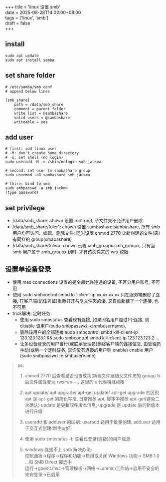 +++
title = 'linux 设置 smb'  
date = 2025-08-28T14:02:00+08:00  
tags = ['linux', 'smb']  
draft = false  
+++


## install
```
sudo apt update
sudo apt install samba
```

## set share folder
```
# /etc/samba/smb.conf
# append below lines

[smb_share]
	path = /data/smb_share
	comment = parent folder
	write list = @sambashare
	valid users = @sambashare
	writeable = yes
```

## add user
```
# first: add linux user
# -M: don't create home directory
# -s: set shell (no login)
sudo useradd -M -s /sbin/nologin smb_jackma

# second: set user to sambashare group
sudo usermod -aG sambashare smb_jackma

# thire: bind to smb
sudo smbpasswd -a smb_jackma
(type password)
```

## set privilege
- /data/smb_share: chown 设置 root:root, 子文件夹不允许用户删除
- /data/smb_share/foler1: chown 设置 sambashare:sambashare, 所有 smb 用户均可访问、编辑、删除文件; 同时设置 chmod 2770 让新创建的文件(夹)有同样的 group(smabashare)
- /data/smb_share/folerx: chown 设置 smb_groupx:smb_groupx, 只有当 smb 用户属于 smb_groupx 组时, 才有该文件夹的 wrx 权限

## 设置单设备登录
- 使用 max connections 设置的是全部允许连通的设备, 不区分用户账号, 不可用
- 使用 sudo smbcontrol smbd kill-client-ip xx.xx.xx.xx 只在服务端删除了连接, 在客户端(记住凭证)重新打开共享文件夹的话, 又自动新建了一个连接, 也不可用
- trick解决: 定时任务
    - 使用 sudo smbstatus 查看现有连接, 如果同名用户超过1个连接, 则 disable 该用户(sudo smbpasswd -d smbusername),
    - 删除该用户的全部连接 sudo smbcontrol smbd kill-client-ip 123.123.123.1 && sudo smbcontrol smbd kill-client-ip 123.123.123.2 ...
    - 让多设备登录的用户自行(或联系管理员)删除客户端的连接信息, 由管理员手动(或另一个定时任务, 查询没有连接的用户则 enable) enable 用户(sudo smbpasswd -e smbusername)



> ps:
> 1. chmod 2770 后查看是否设置成功(新建文件跟随父文件夹的 group)
> ls 后文件属性变为 rwxrws---, 这里的 s 代表特殊权限
>
> 2. apt update/ apt upgrade/ apt-get update/ apt-get upgrade 的区别
> apt 是 apt-get 的简化写法, 日常推荐 apt, 脚本中推荐 apt-get(避免二次确认)
> update 是更新软件版本信息, upgrade 是 update 后的新版本进行升级
>
> 3. useradd 和 adduser 的区别:
> useradd 适用于批量创建, adduser 适用于交互式创建(新手友好)
>
> 4. 使用 sudo smbstatus -b 查看已登录(连接)的用户信息
>
> 5. windows 连接不上 smb 解决办法:  
>    控制面板->程序->程序和功能->启用或关闭 Windows 功能-> SMB 1.0 ...和 SMB Direct 都选中  
>    运行->gpedit.msc->管理模板->网络->Lanman工作站->启用不安全的来宾登录->已启用

